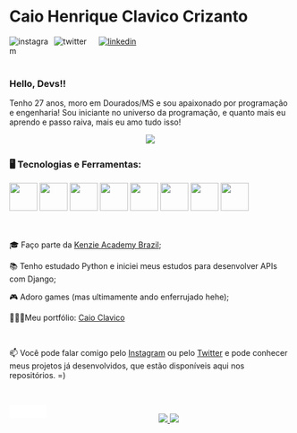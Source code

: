 <div dsplay="inline-block">
 
 <h1 align="left">Caio Henrique Clavico Crizanto</h1>
 <a href="https://www.instagram.com/caioclavico/">
    <img align="left" width="80px" src="https://i.ibb.co/2vvjxfX/instagram.png" alt="instagram" style="vertical-align:top;">
  </a> 
  <a href="https://twitter.com/caioclavico">
    <img align="left" width="80px" src="https://i.ibb.co/5jJysFG/twitter.png" alt="twitter" style="vertical-align:top;">
  </a>
  <a href="https://www.linkedin.com/in/caioclavico">
    <img width="80px" src="https://i.ibb.co/FXVRkSt/linkedin.png" alt="linkedin" style="vertical-align:top;">
  </a>
</div>




</br>
</br>

### Hello, Devs!!

Tenho 27 anos, moro em Dourados/MS e sou apaixonado por programação e engenharia! Sou iniciante no universo da programação, e quanto mais eu aprendo e passo raiva, mais eu amo tudo isso!

<p align="center">
  <img src="https://super.abril.com.br/wp-content/uploads/2016/09/super_imggato_digitando_0.gif" width="350">
</p>

### 🖥️ Tecnologias e Ferramentas:
<div>
  <img src="https://cdn.jsdelivr.net/gh/devicons/devicon/icons/html5/html5-original-wordmark.svg" width="50" height="50"/>
  <img src="https://cdn.jsdelivr.net/gh/devicons/devicon/icons/css3/css3-original-wordmark.svg" width="50" height="50"/>
  <img src="https://cdn.jsdelivr.net/gh/devicons/devicon/icons/git/git-original.svg" width="50" height="50"/>
  <img src="https://cdn.jsdelivr.net/gh/devicons/devicon/icons/github/github-original.svg" width="50" height="50"/>
  <img src="https://cdn.jsdelivr.net/gh/devicons/devicon/icons/javascript/javascript-original.svg" width="50" height="50"/>
  <img src="https://cdn.jsdelivr.net/gh/devicons/devicon/icons/react/react-original-wordmark.svg" width="50" height="50"/>
  <img src="https://cdn.jsdelivr.net/gh/devicons/devicon/icons/python/python-original-wordmark.svg" width="50" height="50"/>
  <img src="https://cdn.jsdelivr.net/gh/devicons/devicon/icons/flask/flask-original-wordmark.svg" width="50" height="50"/>
</div>


</br>
</br>
<div display="inline-block">
 <p align="left">🎓 Faço parte da <a href="https://kenzie.com.br/">Kenzie Academy Brazil</a>;</p>
 <p align="left">📚 Tenho estudado Python e iniciei meus estudos para desenvolver APIs com Django;</p>
 <p align="left">🎮 Adoro games (mas ultimamente ando enferrujado hehe);</p>
 <p align="left">👨🏻‍💻Meu portfólio: <a href="https://caioclavico.vercel.app">Caio Clavico</a></p>
</div>


</br>

📫 Você pode falar comigo pelo [Instagram](https://www.instagram.com/caioclavico) ou pelo [Twitter](https://twitter.com/caioclavico) e pode conhecer meus projetos já desenvolvidos, que estão disponíveis aqui nos repositórios. =)

</br>

<a href="https://www.instagram.com/caioclavico" target="_blank"><img align="left" alt="Instagram" width="22px" src="https://github.com/Aakarsh-B/trying-repos/blob/master/insta.svg" />
<a href="https://twitter.com/caioclavico" target="_blank"><img align="left" alt="Twitter" width="22px" src="https://github.com/Aakarsh-B/trying-repos/blob/master/twitter.svg" />
<a href="https://www.linkedin.com/in/caioclavico" target="_blank"><img align="left" alt="LinkedIn" width="22px" src="https://github.com/Aakarsh-B/trying-repos/blob/master/linkedin.svg" />

##
<p align="center">
 <a href="https://github.com/caioclavico">
   <img height="180em" src="https://github-readme-stats-eight-theta.vercel.app/api?username=caioclavico&show_icons=true&theme=algolia&include_all_commits=true&count_private=true"/>
   <img height="180em" src="https://github-readme-stats-eight-theta.vercel.app/api/top-langs/?username=caioclavico&layout=compact&langs_count=8&theme=algolia"/>
 </a>
</p>


